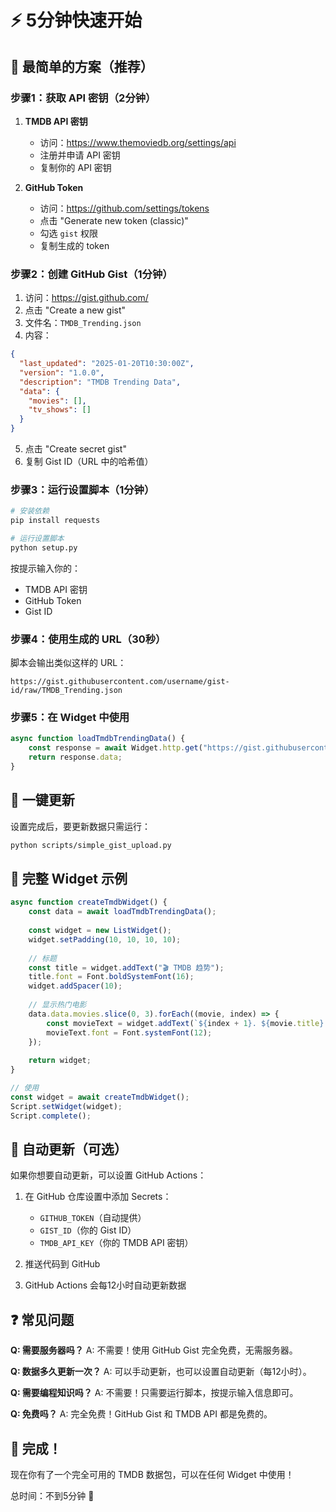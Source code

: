 # ⚡ 5分钟快速开始

## 🎯 最简单的方案（推荐）

### 步骤1：获取 API 密钥（2分钟）

1. **TMDB API 密钥**
   - 访问：https://www.themoviedb.org/settings/api
   - 注册并申请 API 密钥
   - 复制你的 API 密钥

2. **GitHub Token**
   - 访问：https://github.com/settings/tokens
   - 点击 "Generate new token (classic)"
   - 勾选 `gist` 权限
   - 复制生成的 token

### 步骤2：创建 GitHub Gist（1分钟）

1. 访问：https://gist.github.com/
2. 点击 "Create a new gist"
3. 文件名：`TMDB_Trending.json`
4. 内容：
```json
{
  "last_updated": "2025-01-20T10:30:00Z",
  "version": "1.0.0",
  "description": "TMDB Trending Data",
  "data": {
    "movies": [],
    "tv_shows": []
  }
}
```
5. 点击 "Create secret gist"
6. 复制 Gist ID（URL 中的哈希值）

### 步骤3：运行设置脚本（1分钟）

```bash
# 安装依赖
pip install requests

# 运行设置脚本
python setup.py
```

按提示输入你的：
- TMDB API 密钥
- GitHub Token
- Gist ID

### 步骤4：使用生成的 URL（30秒）

脚本会输出类似这样的 URL：
```
https://gist.githubusercontent.com/username/gist-id/raw/TMDB_Trending.json
```

### 步骤5：在 Widget 中使用

```javascript
async function loadTmdbTrendingData() {
    const response = await Widget.http.get("https://gist.githubusercontent.com/username/gist-id/raw/TMDB_Trending.json");
    return response.data;
}
```

## 🚀 一键更新

设置完成后，要更新数据只需运行：

```bash
python scripts/simple_gist_upload.py
```

## 📱 完整 Widget 示例

```javascript
async function createTmdbWidget() {
    const data = await loadTmdbTrendingData();
    
    const widget = new ListWidget();
    widget.setPadding(10, 10, 10, 10);
    
    // 标题
    const title = widget.addText("🎬 TMDB 趋势");
    title.font = Font.boldSystemFont(16);
    widget.addSpacer(10);
    
    // 显示热门电影
    data.data.movies.slice(0, 3).forEach((movie, index) => {
        const movieText = widget.addText(`${index + 1}. ${movie.title} (${movie.vote_average}/10)`);
        movieText.font = Font.systemFont(12);
    });
    
    return widget;
}

// 使用
const widget = await createTmdbWidget();
Script.setWidget(widget);
Script.complete();
```

## 🔄 自动更新（可选）

如果你想要自动更新，可以设置 GitHub Actions：

1. 在 GitHub 仓库设置中添加 Secrets：
   - `GITHUB_TOKEN`（自动提供）
   - `GIST_ID`（你的 Gist ID）
   - `TMDB_API_KEY`（你的 TMDB API 密钥）

2. 推送代码到 GitHub

3. GitHub Actions 会每12小时自动更新数据

## ❓ 常见问题

**Q: 需要服务器吗？**
A: 不需要！使用 GitHub Gist 完全免费，无需服务器。

**Q: 数据多久更新一次？**
A: 可以手动更新，也可以设置自动更新（每12小时）。

**Q: 需要编程知识吗？**
A: 不需要！只需要运行脚本，按提示输入信息即可。

**Q: 免费吗？**
A: 完全免费！GitHub Gist 和 TMDB API 都是免费的。

## 🎉 完成！

现在你有了一个完全可用的 TMDB 数据包，可以在任何 Widget 中使用！

总时间：不到5分钟 🚀